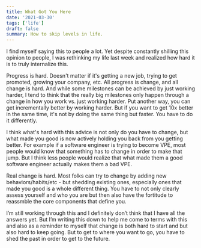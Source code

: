 ```yaml
---
title: What Got You Here
date: '2021-03-30'
tags: ['life']
draft: false
summary: How to skip levels in life.
---
```


I find myself saying this to people a lot. Yet despite constantly shilling this opinion to people, I was rethinking my life last week and realized how hard it is to truly internalize this.

Progress is hard. Doesn't matter if it's getting a new job, trying to get promoted, growing your company, etc. All progress is change, and all change is hard. And while some milestones can be achieved by just working harder, I tend to think that the really big milestones only happen through a change in how you work vs. just working harder. Put another way, you can get incrementally better by working harder. But if you want to get 10x better in the same time, it's not by doing the same thing but faster. You have to do it differently.

I think what's hard with this advice is not only do you have to change, but what made you good is now actively holding you back from you getting better. For example if a software engineer is trying to become VPE, most people would know that something has to change in order to make that jump. But I think less people would realize that what made them a good software engineer actually makes them a bad VPE.

Real change is hard. Most folks can try to change by adding new behaviors/habits/etc - but shedding existing ones, especially ones that made you good is a whole different thing. You have to not only clearly assess yourself and who you are but then also have the fortitude to reassmble the core components that define you.

I’m still working through this and I definitely don’t think that I have all the answers yet. But I’m writing this down to help me come to terms with this and also as a reminder to myself that change is both hard to start and but also hard to keep going. But to get to where you want to go, you have to shed the past in order to get to the future.